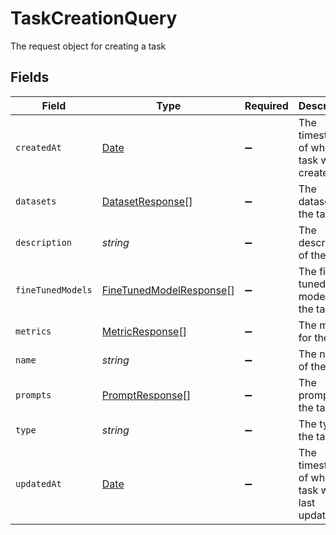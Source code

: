 # TaskCreationQuery

The request object for creating a task


## Fields

| Field                                                                                         | Type                                                                                          | Required                                                                                      | Description                                                                                   |
| --------------------------------------------------------------------------------------------- | --------------------------------------------------------------------------------------------- | --------------------------------------------------------------------------------------------- | --------------------------------------------------------------------------------------------- |
| `createdAt`                                                                                   | [Date](https://developer.mozilla.org/en-US/docs/Web/JavaScript/Reference/Global_Objects/Date) | :heavy_minus_sign:                                                                            | The timestamp of when the task was created                                                    |
| `datasets`                                                                                    | [DatasetResponse](../../models/shared/datasetresponse.md)[]                                   | :heavy_minus_sign:                                                                            | The datasets for the task                                                                     |
| `description`                                                                                 | *string*                                                                                      | :heavy_minus_sign:                                                                            | The description of the task                                                                   |
| `fineTunedModels`                                                                             | [FineTunedModelResponse](../../models/shared/finetunedmodelresponse.md)[]                     | :heavy_minus_sign:                                                                            | The fine-tuned models for the task                                                            |
| `metrics`                                                                                     | [MetricResponse](../../models/shared/metricresponse.md)[]                                     | :heavy_minus_sign:                                                                            | The metrics for the task                                                                      |
| `name`                                                                                        | *string*                                                                                      | :heavy_minus_sign:                                                                            | The name of the task                                                                          |
| `prompts`                                                                                     | [PromptResponse](../../models/shared/promptresponse.md)[]                                     | :heavy_minus_sign:                                                                            | The prompts for the task                                                                      |
| `type`                                                                                        | *string*                                                                                      | :heavy_minus_sign:                                                                            | The type of the task                                                                          |
| `updatedAt`                                                                                   | [Date](https://developer.mozilla.org/en-US/docs/Web/JavaScript/Reference/Global_Objects/Date) | :heavy_minus_sign:                                                                            | The timestamp of when the task was last updated                                               |